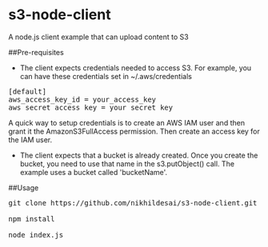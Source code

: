 # s3-node-client
A node.js client example that can upload content to S3

##Pre-requisites

- The client expects credentials needed to access S3. For example, you can have these credentials set in ~/.aws/credentials

<pre>
[default]
aws_access_key_id = your_access_key
aws_secret_access_key = your_secret_key
</pre>

A quick way to setup credentials is to create an AWS IAM user and then grant it the AmazonS3FullAccess permission. Then create an access key for the IAM user.

- The client expects that a bucket is already created. Once you create the bucket, you need to use that name in the s3.putObject() call. The example uses a bucket called 'bucketName'.


##Usage

<pre>
git clone https://github.com/nikhildesai/s3-node-client.git

npm install

node index.js
</pre>
